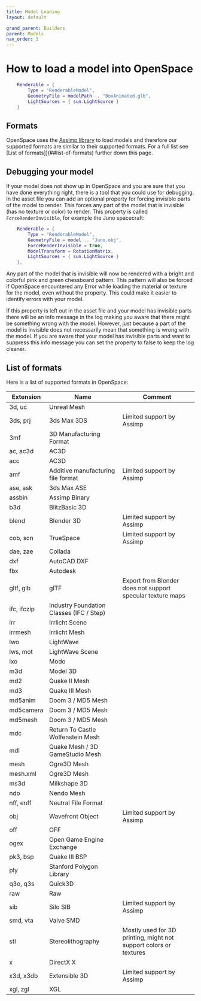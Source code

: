 ```yaml
---
title: Model Loading
layout: default

grand_parent: Builders
parent: Models
nav_order: 3
---
```


# How to load a model into OpenSpace

~~~lua
    Renderable = {
        Type = "RenderableModel",
        GeometryFile = modelPath .. "BoxAnimated.glb",
        LightSources = { sun.LightSource }
    }
~~~

## Formats
OpenSpace uses the [Assimp library](https://github.com/assimp/assimp) to load models and therefore our supported formats are similar to their supported formats. For a full list see [List of formats]](##list-of-formats) further down this page.

## Debugging your model
If your model does not show up in OpenSpace and you are sure that you have done everything right, there is a tool that you could use for debugging. In the asset file you can add an optional property for forcing invisible parts of the model to render. This forces any part of the model that is invisible (has no texture or color) to render. This property is called <code>ForceRenderInvisible</code>, for example the Juno spacecraft:

~~~lua
    Renderable = {
        Type = "RenderableModel",
        GeometryFile = model .. "Juno.obj",
        ForceRenderInvisible = true,
        ModelTransform = RotationMatrix,
        LightSources = { sun.LightSource }
    },
~~~

Any part of the model that is invisible will now be rendered with a bright and colorful pink and green chessboard pattern. This pattern will also be forced if OpenSpace encountered any Error while loading the material or texture for the model, even without the property. This could make it easier to identify errors with your model.

If this property is left out in the asset file and your model has invisible parts there will be an info message in the log making you aware that there might be something wrong with the model. However, just because a part of the model is invisible does not necessarily mean that something is wrong with the model. If you are aware that your model has invisible parts and want to suppress this info message you can set the property to false to keep the log cleaner.

## List of formats
Here is a list of supported formats in OpenSpace:

| Extension | Name | Comment |
| ----------| ---- | ------- |
|3d, uc| Unreal Mesh|  |
|3ds, prj| 3ds Max 3DS| Limited support by Assimp|
|3mf| 3D Manufacturing Format|  |
|ac, ac3d| AC3D|  |
|acc | AC3D|  |
|amf| Additive manufacturing file format| Limited support by Assimp |
|ase, ask| 3ds Max ASE|  |
|assbin| Assimp Binary|  |
|b3d| BlitzBasic 3D|  |
|blend| Blender 3D| Limited support by Assimp |
|cob, scn| TrueSpace| Limited support by Assimp |
|dae, zae| Collada|  |
|dxf | AutoCAD DXF|  |
|fbx| Autodesk|  |
|gltf, glb| glTF| Export from Blender does not support specular texture maps |
|ifc, ifczip| Industry Foundation Classes (IFC / Step)|  |
|irr| Irrlicht Scene|  |
|irrmesh| Irrlicht Mesh|  |
|lwo| LightWave|  |
|lws, mot| LightWave Scene|  |
|lxo| Modo|  |
|m3d| Model 3D|  |
|md2| Quake II Mesh|  |
|md3| Quake III Mesh|  |
|md5anim| Doom 3 / MD5 Mesh|  |
|md5camera| Doom 3 / MD5 Mesh|  |
|md5mesh| Doom 3 / MD5 Mesh|  |
|mdc| Return To Castle Wolfenstein Mesh|  |
|mdl| Quake Mesh / 3D GameStudio Mesh|  |
|mesh| Ogre3D Mesh|  |
|mesh.xml| Ogre3D Mesh|  |
|ms3d| Milkshape 3D|  |
|ndo| Nendo Mesh|  |
|nff, enff| Neutral File Format|  |
|obj| Wavefront Object| Limited support by Assimp |
|off| OFF|  |
|ogex| Open Game Engine Exchange|  |
|pk3, bsp| Quake III BSP|  |
|ply| Stanford Polygon Library|  |
|q3o, q3s| Quick3D|  |
|raw| Raw|  |
|sib| Silo SIB| Limited support by Assimp |
|smd, vta| Valve SMD|  |
|stl| Stereolithography| Mostly used for 3D printing, might not support colors or textures |
|x| DirectX X|  |
|x3d, x3db| Extensible 3D| Limited support by Assimp |
|xgl, zgl| XGL|  |
